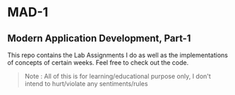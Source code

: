 # MAD-1
## Modern Application Development, Part-1
This repo contains the Lab Assignments I do as well as the implementations of concepts of certain weeks.
Feel free to check out the code.

>Note : All of this is for learning/educational purpose only, I don't intend to hurt/violate any sentiments/rules
